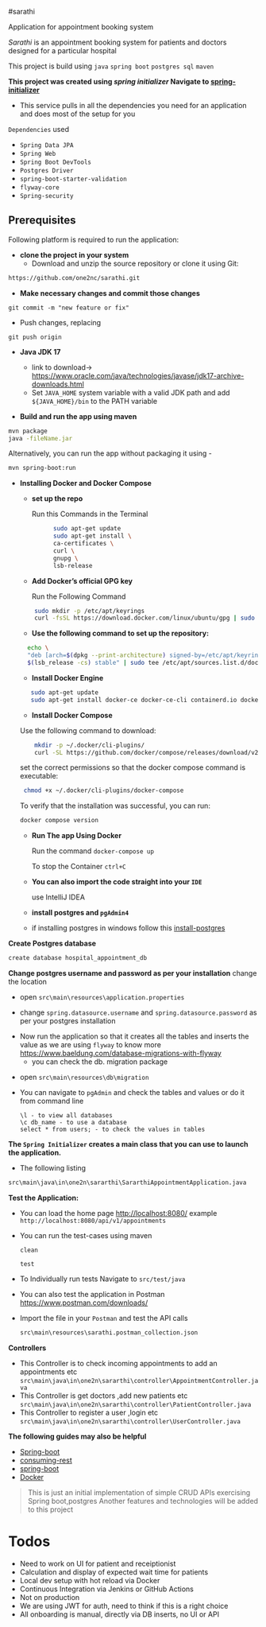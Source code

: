 #sarathi

Application for appointment booking system

_Sarathi_ is an appointment booking system for patients and doctors designed for a particular hospital

This project is build using  `java` `spring boot` `postgres sql` `maven`

**This project was created using _spring initializer_ Navigate to [spring-initializer](https://start.spring.io.)**
- This service pulls in all the dependencies you need for an application and does most of the setup for you

`Dependencies` used
- `Spring Data JPA`
- `Spring Web`
- `Spring Boot DevTools`
- `Postgres Driver`
- `spring-boot-starter-validation`
- `flyway-core`
- `Spring-security`

## Prerequisites

Following platform is required to run the application:

- **clone the project in your system**
    - Download and unzip the source repository or clone it using Git:
```bash
https://github.com/one2nc/sarathi.git
```
- **Make necessary changes and commit those changes**

```git add .
git commit -m "new feature or fix"
```

- Push changes, replacing <add-your-branch-name>

```
git push origin 
```

- **Java JDK 17**
    - link to download-> https://www.oracle.com/java/technologies/javase/jdk17-archive-downloads.html
    - Set `JAVA_HOME` system variable with a valid JDK path and add `${JAVA_HOME}/bin` to the PATH variable



- **Build and run the app using maven**

```bash
mvn package
java -fileName.jar
```

Alternatively, you can run the app without packaging it using -

```bash
mvn spring-boot:run
```

- **Installing Docker and Docker Compose**
    - **set up the repo**

      Run this Commands in the Terminal
      ```bash 
            sudo apt-get update
            sudo apt-get install \
            ca-certificates \
            curl \
            gnupg \
            lsb-release
      ``` 

    - **Add Docker’s official GPG key**

      Run the Following Command
  ```bash
      sudo mkdir -p /etc/apt/keyrings
      curl -fsSL https://download.docker.com/linux/ubuntu/gpg | sudo gpg --dearmor -o /etc/apt/keyrings/docker.gpg
  ```

    - **Use the following command to set up the repository:**
  ```bash
    echo \
    "deb [arch=$(dpkg --print-architecture) signed-by=/etc/apt/keyrings/docker.gpg] https://download.docker.com/linux/ubuntu \
    $(lsb_release -cs) stable" | sudo tee /etc/apt/sources.list.d/docker.list > /dev/null
   ```

    - **Install Docker Engine**
  ```bash
     sudo apt-get update
     sudo apt-get install docker-ce docker-ce-cli containerd.io docker-compose-plugin
  ```

    - **Install Docker Compose**

  Use the following command to download:
   ```bash
       mkdir -p ~/.docker/cli-plugins/
       curl -SL https://github.com/docker/compose/releases/download/v2.3.3/docker-compose-linux-x86_64 -o ~/.docker/cli-plugins/docker-compose
   ```

  set the correct permissions so that the docker compose command is executable:
   ```bash
    chmod +x ~/.docker/cli-plugins/docker-compose
   ```

  To verify that the installation was successful, you can run:
  ```bash
  docker compose version
  ```
    - **Run The app Using Docker**

      Run the command `docker-compose up`

      To stop the Container `ctrl+C`

    - **You can also import the code straight into your `IDE`**

      use IntelliJ IDEA

    - **install postgres and `pgAdmin4`**
    - if installing postgres in windows follow
      this [install-postgres](https://www.guru99.com/download-install-postgresql.html)



**Create Postgres database**
```bash
create database hospital_appointment_db
```

**Change postgres username and password as per your installation**
change the location

+ open `src\main\resources\application.properties`

+ change `spring.datasource.username` and `spring.datasource.password` as per your postgres installation

- Now run the application so that it creates all the tables and inserts the value as we are using `flyway` to know
  more <https://www.baeldung.com/database-migrations-with-flyway>
    - you can check the db. migration package

+ open `src\main\resources\db\migration`

- You can navigate to `pgAdmin` and check the tables and values or do it from command line
  ```
  \l - to view all databases
  \c db_name - to use a database
  select * from users; - to check the values in tables
  ```

**The `Spring Initializer` creates a main class that you can use to launch the application.**
- The following listing
```bash
src\main\java\in\one2n\sararthi\SararthiAppointmentApplication.java
```

**Test the Application:**

- You can load the home page <http://localhost:8080/>
  example `http://localhost:8080/api/v1/appointments`

- You can run the test-cases using maven

  `clean`

  `test`

- To Individually run tests Navigate to `src/test/java`

- You can also test the application in Postman <https://www.postman.com/downloads/>
- Import the file in your `Postman` and test the API calls
  ```bash
  src\main\resources\sarathi.postman_collection.json
  ```

**Controllers**
- This Controller is to check incoming appointments to add an appointments etc
  `src\main\java\in\one2n\sararthi\controller\AppointmentController.java`
- This Controller is get doctors ,add new patients etc
  `src\main\java\in\one2n\sararthi\controller\PatientController.java`
- This Controller to register a user ,login etc
  `src\main\java\in\one2n\sararthi\controller\UserController.java`

**The following guides may also be helpful**

- [Spring-boot](https://spring.io/guides/gs/spring-boot/)
- [consuming-rest](https://spring.io/guides/gs/consuming-rest/)
- [spring-boot](https://spring.io/guides/gs/spring-boot/)
- [Docker](https://container.training/intro-selfpaced.yml.html#1)

> This is just an initial implementation of simple CRUD APIs exercising Spring boot,postgres Another features and technologies will be added to this project

# Todos

- Need to work on UI for patient and receiptionist
- Calculation and display of expected wait time for patients
- Local dev setup with hot reload via Docker
- Continuous Integration via Jenkins or GitHub Actions
- Not on production
- We are using JWT for auth, need to think if this is a right choice
- All onboarding is manual, directly via DB inserts, no UI or API
